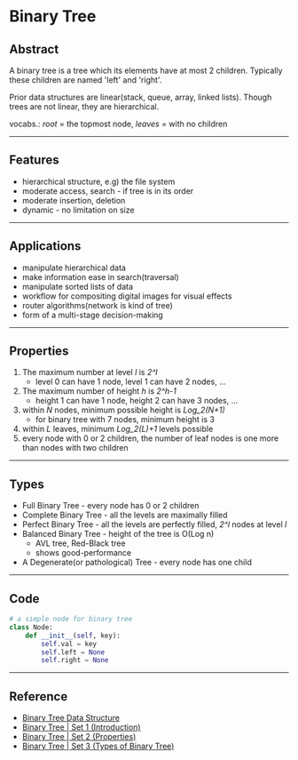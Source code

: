 # Binary Tree

## Abstract

A binary tree is a tree which its elements have at most 2 children. Typically these children are named 'left' and 'right'. 

Prior data structures are linear(stack, queue, array, linked lists). Though trees are not linear, they are hierarchical. 

vocabs.: *root* = the topmost node, *leaves* = with no children

---

## Features

- hierarchical structure, e.g) the file system
- moderate access, search - if tree is in its order
- moderate insertion, deletion
- dynamic - no limitation on size

---

## Applications

- manipulate hierarchical data
- make information ease in search(traversal)
- manipulate sorted lists of data
- workflow for compositing digital images for visual effects
- router algorithms(network is kind of tree)
- form of a multi-stage decision-making

---

## Properties

1. The maximum number at level *l* is *2^l*
   - level 0 can have 1 node, level 1 can have 2 nodes, ...
2. The maximum number of height *h* is *2^h-1*
   - height 1 can have 1 node, height 2 can have 3 nodes, ...
3. within *N* nodes, minimum possible height is *Log_2(N+1)*
   - for binary tree with 7 nodes, minimum height is 3
4. within *L* leaves, minimum *Log_2(L)+1* levels possible
5. every node with 0 or 2 children, the number of leaf nodes is one more than nodes with two children

---

## Types

- Full Binary Tree - every node has 0 or 2 children
- Complete Binary Tree - all the levels are maximally filled
- Perfect Binary Tree - all the levels are perfectly filled, *2^l* nodes at level *l*
- Balanced Binary Tree - height of the tree is O(Log n)
  - AVL tree, Red-Black tree
  - shows good-performance
- A Degenerate(or pathological) Tree - every node has one child

---

## Code

```python
# a simple node for binary tree
class Node:
    def __init__(self, key):
        self.val = key
        self.left = None
        self.right = None
```

---

## Reference

- [Binary Tree Data Structure](https://www.geeksforgeeks.org/binary-tree-data-structure/)
- [Binary Tree | Set 1 (Introduction)](https://www.geeksforgeeks.org/binary-tree-set-1-introduction/)
- [Binary Tree | Set 2 (Properties)](https://www.geeksforgeeks.org/binary-tree-set-2-properties/)
- [Binary Tree | Set 3 (Types of Binary Tree)](https://www.geeksforgeeks.org/binary-tree-set-3-types-of-binary-tree/)
